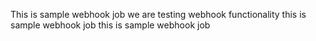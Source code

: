 This is sample webhook job
we are testing webhook functionality
this is sample webhook job 
this is sample webhook job

